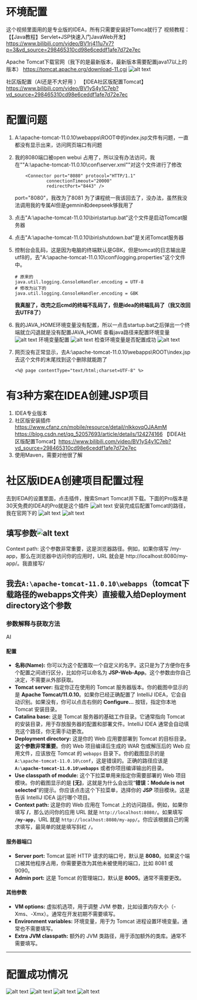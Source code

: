 # 环境配置
这个视频里面用的是专业版的IDEA，所有只需要安装好Tomca就行了
视频教程：【【Java教程】Servlet+JSP快速入门JavaWeb开发】https://www.bilibili.com/video/BV1rj411u7v7?p=3&vd_source=298465310cd98e6ceddf1afe7d72e7ec

Apache Tomcat下载官网（我下的是最新版本，最新版本需要配置java17以上的版本）
https://tomcat.apache.org/download-11.cgi
![alt text](image-6.png)

社区版配置（AI还是不大好用 ）
【IDEA社区版配置Tomcat】https://www.bilibili.com/video/BV1yS4y1C7eb?vd_source=298465310cd98e6ceddf1afe7d72e7ec

# 配置问题
1. A:\apache-tomcat-11.0.10\webapps\ROOT中的index.jsp文件有问题，一直都没有显示出来，访问网页端口有问题
2. 我的8080端口被open webui 占用了，所以没有办法访问，我在""A:\apache-tomcat-11.0.10\conf\server.xml""对这个文件进行了修改
   ```
       <Connector port="8080" protocol="HTTP/1.1"
               connectionTimeout="20000"
               redirectPort="8443" />
   ```
   port="8080"，我改为了8081
   为了课程统一我该回去了，没办法，虽然我没法调用我的专属AI但是gemnin和deepseek够我用了
3. 点击"A:\apache-tomcat-11.0.10\bin\startup.bat"这个文件是启动Tomcat服务器
4. 点击"A:\apache-tomcat-11.0.10\bin\shutdown.bat"是关闭Tomcat服务器
5. 控制台会乱码，这是因为电脑的终端默认是GBK，但是tomcat的日志输出是utf8的，去"A:\apache-tomcat-11.0.10\conf\logging.properties"这个文件中。
   ```
   # 原来的
   java.util.logging.ConsoleHandler.encoding = UTF-8
   # 修改为以下的
   java.util.logging.ConsoleHandler.encoding = GBK
   ```

   **我真服了，改完之后cmd的终端不乱码了，但是idea的终端乱码了（我又改回去UTF8了）**
6. 我的JAVA_HOME环境变量没有配置，所以一点击startup.bat之后弹出一个终端就立闪退就是没有配置JAVA_HOME
   查看java路径来配置环境变量
   ![alt text](image-1.png)
   环境变量配置
   ![alt text](image-2.png)
   检查环境变量是否配置成功
   ![alt text](image.png)
7. 网页没有正常显示，去A:\apache-tomcat-11.0.10\webapps\ROOT\index.jsp
   去这个文件的末尾找到这个删除就能跑了
   ```
   <%@ page contentType="text/html;charset=UTF-8" %>
   ```

# 有3种方案在IDEA创建JSP项目
1. IDEA专业版本
2. 社区版安装插件
   https://www.cfanz.cn/mobile/resource/detail/nlkkovqOJAAmM
   https://blog.csdn.net/qq_52057693/article/details/124274166
   【IDEA社区版配置Tomcat】https://www.bilibili.com/video/BV1yS4y1C7eb?vd_source=298465310cd98e6ceddf1afe7d72e7ec
3. 使用Maven，需要对他很了解


# 社区版IDEA创建项目配置过程
去到IEDA的设置里面，点击插件，搜索Smart Tomcat并下载。下面的Pro版本是30天免费的IDEA的Pro就是这个插件
![alt text](image-3.png)
安装完成后配置Tomcat的路径，我在官网下的
![alt text](image-5.png)
![alt text](image-4.png)

##  填写参数![alt text](image-7.png)
Context path: 这个参数非常重要，这是浏览器路径。例如，如果你填写 /my-app，那么在浏览器中访问你的应用时，URL 就会是 http://localhost:8080/my-app/。我直接写/

我去`A:\apache-tomcat-11.0.10\webapps`（tomcat下载路径的webapps文件夹）直接载入给Deployment directory这个参数
---

### 参数解释与获取方法
AI
#### 配置
* **名称(Name):** 你可以为这个配置取一个自定义的名字。这只是为了方便你在多个配置之间进行区分，比如你可以命名为 **JSP-Web-App**。这个参数由你自己决定，不需要从外部获取。
* **Tomcat server:** 指定你正在使用的 Tomcat 服务器版本。你的截图中显示的是 **Apache Tomcat/11.0.10**。如果你已经正确配置了 IntelliJ IDEA，它会自动识别。如果没有，你可以点击右侧的 **Configure...** 按钮，指定你本地 Tomcat 安装目录。
* **Catalina base:** 这是 Tomcat 服务器的基础工作目录。它通常指向 Tomcat 的安装目录，用于存放服务器的配置和部署文件。IntelliJ IDEA 通常会自动填充这个路径，你无需手动更改。
* **Deployment directory:** 这是你的 Web 应用要部署到 Tomcat 的目标目录。**这个参数非常重要**。你的 Web 项目编译后生成的 WAR 包或解压后的 Web 应用文件，应该放在 Tomcat 的 `webapps` 目录下。你的截图显示的是 `A:\apache-tomcat-11.0.10\conf`，这是错误的。正确的路径应该是 **`A:\apache-tomcat-11.0.10\webapps`** 或者你项目编译输出的目录。
* **Use classpath of module:** 这个下拉菜单用来指定你需要部署的 Web 项目模块。你的截图显示的是 **[无]**，这就是为什么会出现“**错误：Module is not selected**”的提示。你应该点击这个下拉菜单，选择你的 **JSP** 项目模块。这是告诉 IntelliJ IDEA 运行哪个项目。
* **Context path:** 这是你的 Web 应用在 Tomcat 上的访问路径。例如，如果你填写 **/**，那么访问你的应用 URL 就是 `http://localhost:8080/`。如果填写 **`/my-app`**，URL 就是 `http://localhost:8080/my-app/`。你应该根据自己的需求填写，最简单的就是填写斜杠 **`/`**。

#### 服务器端口
* **Server port:** Tomcat 监听 HTTP 请求的端口号，默认是 **8080**。如果这个端口被其他程序占用，你需要更改为其他未被使用的端口，比如 8081 或 9090。
* **Admin port:** 这是 Tomcat 的管理端口，默认是 **8005**。通常不需要更改。

#### 其他参数
* **VM options:** 虚拟机选项，用于调整 JVM 参数，比如设置内存大小（-Xms、-Xmx）。通常在开发初期不需要填写。
* **Environment variables:** 环境变量，用于为 Tomcat 进程设置环境变量。通常也不需要填写。
* **Extra JVM classpath:** 额外的 JVM 类路径，用于添加额外的类库。通常不需要填写。

***
# 配置成功情况
![alt text](image-8.png)
![alt text](image-9.png)
![alt text](image-10.png)
![alt text](image-11.png)